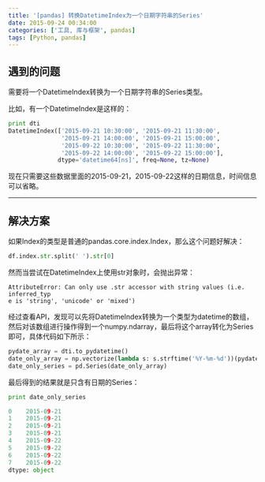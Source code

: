 ```yaml
---
title: '[pandas] 转换DatetimeIndex为一个日期字符串的Series'
date: 2015-09-24 00:34:00
categories: ['工具, 库与框架', pandas]
tags: [Python, pandas]
---
```


## 遇到的问题

需要将一个DatetimeIndex转换为一个日期字符串的Series类型。

比如，有一个DatetimeIndex是这样的：

```python
print dti
DatetimeIndex(['2015-09-21 10:30:00', '2015-09-21 11:30:00',
               '2015-09-21 14:00:00', '2015-09-21 15:00:00',
               '2015-09-22 10:30:00', '2015-09-22 11:30:00',
               '2015-09-22 14:00:00', '2015-09-22 15:00:00'],
              dtype='datetime64[ns]', freq=None, tz=None)
```

现在只需要这些数据里面的2015-09-21，2015-09-22这样的日期信息，时间信息可以省略。

<!-- More -->

---

## 解决方案

如果Index的类型是普通的pandas.core.index.Index，那么这个问题好解决：

```python
df.index.str.split(' ').str[0]
```

然而当尝试在DatetimeIndex上使用str对象时，会抛出异常：

```
AttributeError: Can only use .str accessor with string values (i.e. inferred_typ
e is 'string', 'unicode' or 'mixed')
```

经过查看API，发现可以先将DatetimeIndex转换为一个类型为datetime的数组，然后对该数组进行操作得到一个numpy.ndarray，最后将这个array转化为Series即可，具体代码如下所示：

```python
pydate_array = dti.to_pydatetime()
date_only_array = np.vectorize(lambda s: s.strftime('%Y-%m-%d'))(pydate_array )
date_only_series = pd.Series(date_only_array)
```

最后得到的结果就是只含有日期的Series：

```python
print date_only_series 

0    2015-09-21
1    2015-09-21
2    2015-09-21
3    2015-09-21
4    2015-09-22
5    2015-09-22
6    2015-09-22
7    2015-09-22
dtype: object
```

